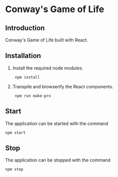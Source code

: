 # Conway's Game of Life

## Introduction

Conway's Game of Life built with React.

## Installation

1. Install the required node modules.

		npm install

2. Transpile and browserify the React components.

		npm run make-pro

## Start

The application can be started with the command

	npm start

## Stop

The application can be stopped with the command

	npm stop

